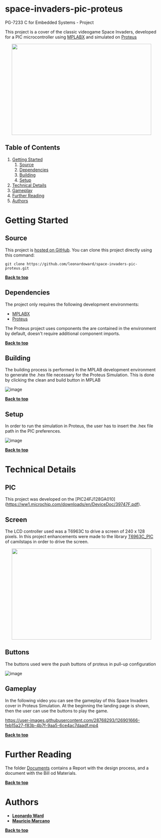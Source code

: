 # space-invaders-pic-proteus
PG-7233 C for Embedded Systems - Project 

This project is a cover of the classic videogame Space Invaders, developed for a PIC microcontroller using [MPLABX](https://www.microchip.com/en-us/development-tools-tools-and-software/mplab-x-ide) and simulated on [Proteus](https://www.labcenter.com/simulation/)

<p align="center">
  <img width="460" height="300" src="https://user-images.githubusercontent.com/28768293/126903327-ac1e11a1-48b3-4996-8c43-2b72ceaed79f.gif">
</p>

## Table of Contents

1. [Getting Started](#getting-started) 
    1. [Source](#source)
    2. [Dependencies](#dependencies)
    3. [Building](#building)
    4. [Setup](#building)
2. [Technical Details](#technical-details) 
3. [Gameplay](#gameplay)
4. [Further Reading](#further-reading)
5. [Authors](#authors)


# Getting Started

## Source

This project is [hosted on GitHub](https://github.com/leonardoward/space-invaders-pic-proteus/). You can clone this project directly using this command:

```
git clone https://github.com/leonardoward/space-invaders-pic-proteus.git
```

**[Back to top](#table-of-contents)**

## Dependencies

The project only requires the following development environments:

* [MPLABX](https://www.microchip.com/en-us/development-tools-tools-and-software/mplab-x-ide)
* [Proteus](https://www.labcenter.com/simulation/)

The Proteus project uses components the are contained in the environment by default, doesn't require additional component imports.

**[Back to top](#table-of-contents)**

## Building

The building process is performed in the MPLAB development environment to generate the .hex file necessary for the Proteus Simulation. This is done by clicking the clean and build button in MPLAB

![image](https://user-images.githubusercontent.com/28768293/126903758-0a11274c-aba8-4513-a006-905f81e4ee40.png)


**[Back to top](#table-of-contents)**

## Setup

In order to run the simulation in Proteus, the user has to insert the .hex file path in the PIC preferences.

![image](https://user-images.githubusercontent.com/28768293/126903713-456fe6f5-4ce0-4bc2-a401-e80e21da7085.png)

**[Back to top](#table-of-contents)**

# Technical Details

## PIC
This project was developed on the [PIC24FJ128GA010] (https://ww1.microchip.com/downloads/en/DeviceDoc/39747F.pdf). 

## Screen
The LCD controller used was a T6963C to drive a screen of 240 x 128 pixels. In this project enhancements were made to the library [T6963C_PIC](https://github.com/camilstaps/T6963C_PIC.git) of camilstaps in order to drive the screen.


<p align="center">
  <img width="460" height="300" src="https://user-images.githubusercontent.com/28768293/126905598-59ec5fc8-99f4-45c6-aaa4-136d161fb627.gif">
</p>

## Buttons
The buttons used were the push buttons of proteus in pull-up configuration

![image](https://user-images.githubusercontent.com/28768293/126905713-e26a1e39-a2d3-4375-ba1e-27bcb0c8c7eb.png)



## Gameplay

In the following video you can see the gameplay of this Space Invaders cover in Proteus Simulation.
At the beginning the landing page is shown, then the user can use the buttons to play the game. 

https://user-images.githubusercontent.com/28768293/126901666-feb15a27-f83b-4b7f-9aa5-6ce4ac7daadf.mp4


**[Back to top](#table-of-contents)**

# Further Reading

The folder [Documents](https://github.com/leonardoward/Sensor-Based-Ambient-Lights/tree/main/Documents) contains a Report with the design process, and a document with the Bill od Materials.

**[Back to top](#table-of-contents)**

# Authors

* **[Leonardo Ward](https://github.com/leonardoward)**
* **[Mauricio Marcano](https://github.com/rinripper)**


**[Back to top](#table-of-contents)**
